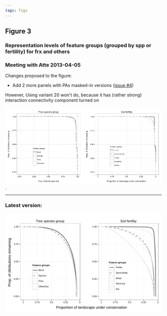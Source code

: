 ```yaml
---
tags: figs
---
```


## Figure 3 
### Representation levels of feature groups (grouped by spp or fertility) for frx and others

### Meeting with Atte 2013-04-05

Changes proposed to the figure:
* Add 2 more panels with PAs masked-in versions ([issue #4](https://github.com/jlehtoma/validityms/issues/4))

However, Using variant 20 won't do, because it has (rather strong) interaction connectivity component turned on

![alternative version of Fig3](https://github.com/jlehtoma/validityms/blob/master/figs/Fig3_variant20.png).

----
### Latest version:

![fig3](../figs/Fig3_w600.png)
